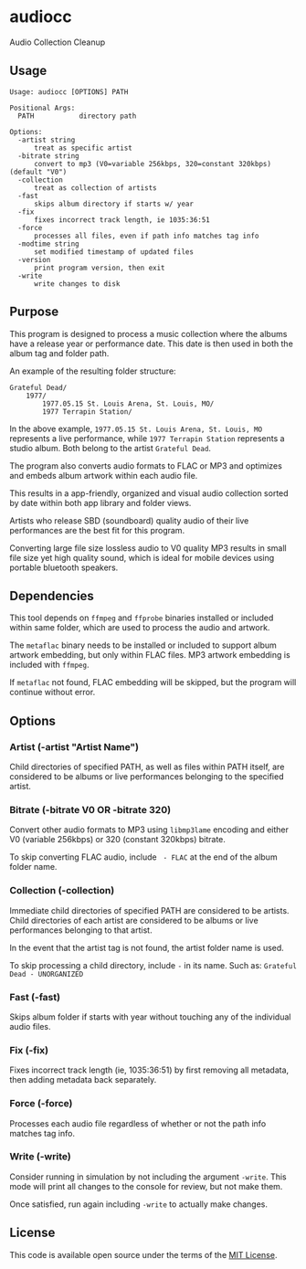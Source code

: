 # audiocc

Audio Collection Cleanup

## Usage

```
Usage: audiocc [OPTIONS] PATH

Positional Args:
  PATH           directory path

Options:
  -artist string
      treat as specific artist
  -bitrate string
      convert to mp3 (V0=variable 256kbps, 320=constant 320kbps) (default "V0")
  -collection
      treat as collection of artists
  -fast
      skips album directory if starts w/ year
  -fix
      fixes incorrect track length, ie 1035:36:51
  -force
      processes all files, even if path info matches tag info
  -modtime string
      set modified timestamp of updated files
  -version
      print program version, then exit
  -write
      write changes to disk
```

## Purpose

This program is designed to process a music collection where the albums have a release year
or performance date. This date is then used in both the album tag and folder path.

An example of the resulting folder structure:

```
Grateful Dead/
    1977/
        1977.05.15 St. Louis Arena, St. Louis, MO/
        1977 Terrapin Station/
```

In the above example, `1977.05.15 St. Louis Arena, St. Louis, MO` represents a live performance, while
`1977 Terrapin Station` represents a studio album. Both belong to the artist `Grateful Dead`.

The program also converts audio formats to FLAC or MP3 and optimizes and embeds album artwork
within each audio file.

This results in a app-friendly, organized and visual audio collection sorted by date within both app
library and folder views.

Artists who release SBD (soundboard) quality audio of their live performances are the best fit for
this program.

Converting large file size lossless audio to V0 quality MP3 results in small file size yet
high quality sound, which is ideal for mobile devices using portable bluetooth speakers.

## Dependencies

This tool depends on `ffmpeg` and `ffprobe` binaries installed or included within same folder, 
which are used to process the audio and artwork.

The `metaflac` binary needs to be installed or included to support album artwork embedding, but only
within FLAC files. MP3 artwork embedding is included with `ffmpeg`.

If `metaflac` not found, FLAC embedding will be skipped, but the program will continue without error.

## Options

### Artist (-artist "Artist Name")

Child directories of specified PATH, as well as files within PATH itself, are considered to be albums
or live performances belonging to the specified artist.

### Bitrate (-bitrate V0 OR -bitrate 320)

Convert other audio formats to MP3 using `libmp3lame` encoding and either V0 (variable 256kbps) or 320
(constant 320kbps) bitrate.

To skip converting FLAC audio, include ` - FLAC` at the end of the album folder name.

### Collection (-collection)

Immediate child directories of specified PATH are considered to be artists. Child directories of each
artist are considered to be albums or live performances belonging to that artist.

In the event that the artist tag is not found, the artist folder name is used.

To skip processing a child directory, include ` - ` in its name. Such as: `Grateful Dead - UNORGANIZED`

### Fast (-fast)

Skips album folder if starts with year without touching any of the individual audio files.

### Fix (-fix)

Fixes incorrect track length (ie, 1035:36:51) by first removing all metadata, then adding metadata
back separately.

### Force (-force)

Processes each audio file regardless of whether or not the path info matches tag info.

### Write (-write)

Consider running in simulation by not including the argument `-write`. This mode will print
all changes to the console for review, but not make them.

Once satisfied, run again including `-write` to actually make changes.

## License

This code is available open source under the terms of the [MIT License](http://opensource.org/licenses/MIT).
